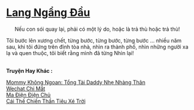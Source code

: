 <a href="https://truyentiki.com/lang-ngang-dau.33638/" title="Lang Ngẩng Đầu"><h1>Lang Ngẩng Đầu</h1></a><div style="display:table"><img align="right" style="float: left; padding: 10px;" src="https://truyentiki.com/images/story/200x260/33638.jpg" alt="">Nếu con sói quay lại, phải có một lý do, hoặc là trả thù hoặc trả thù! <p></p> Tôi bước lên xương chết, từng bước, từng bước, từng bước ... nhiều năm sau, khi tôi đứng trên đỉnh tòa nhà, nhìn ra thành phố, nhìn những người xa lạ và quen thuộc, tôi biết rằng mình đã từng Nhìn lại!</div><p><br><b>Truyện Hay Khác :</b></p><a href="https://truyentiki.com/mommy-khong-ngoan-tong-tai-daddy-nhe-nhang-than.33637/" alt="Mommy Không Ngoan: Tổng Tài Daddy Nhẹ Nhàng Thân">Mommy Không Ngoan: Tổng Tài Daddy Nhẹ Nhàng Thân</a><br/><a href="https://medium.com/@hoangminhquan16819844/wechat-chi-m%E1%BA%AFt-c93ef1567dc" alt="Wechat Chi Mắt">Wechat Chi Mắt</a><br/><a href="https://github.com/nownovels/top500/tree/master/truyenhay/33815/" alt="Ma Điện Điện Chủ">Ma Điện Điện Chủ</a><br/><a href="https://github.com/nownovels/top500/tree/master/truyenhay/33724/" alt="Cái Thế Chiến Thần Tiêu Xé Trời">Cái Thế Chiến Thần Tiêu Xé Trời</a><br/>